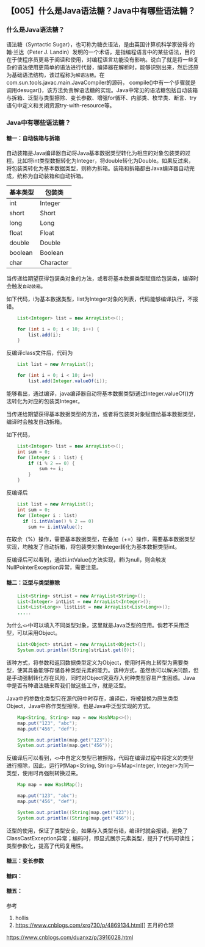## 【005】什么是Java语法糖？Java中有哪些语法糖？

### 什么是Java语法糖？

语法糖（Syntactic Sugar），也可称为糖衣语法，是由英国计算机科学家彼得·约翰·兰达（Peter J. Landin）发明的一个术语，是指编程语言中的某些语法，目的在于使程序员更易于阅读和使用，对编程语言功能没有影响。说白了就是将一些复杂的语法使用更简单的语法进行代替，编译器在解析时，能够识别出来，然后还原为基础语法结构，该过程称为`解语法糖`。在com.sun.tools.javac.main.JavaCompiler的源码， compile()中有一个步骤就是调用desugar()，该方法负责解语法糖的实现。Java中常见的语法糖包括自动装箱与拆箱、泛型与类型擦除、变长参数、增强for循环、内部类、枚举类、断言、try语句中定义和关闭资源try-with-resource等。

### Java中有哪些语法糖？

#### 糖一：自动装箱与拆箱

自动装箱是Java编译器自动将Java基本数据类型转化为相应的对象包装类的过程。比如将int类型数据转化为Integer，将double转化为Double。如果反过来，将包装类转化为基本数据类型，则称为拆箱。装箱和拆箱都由Java编译器自动完成，统称为自动装箱和自动拆箱。

| 基本类型 | 包装类    |
| -------- | --------- |
| int      | Integer   |
| short    | Short     |
| long     | Long      |
| float    | Float     |
| double   | Double    |
| boolean  | Boolean   |
| char     | Character |

当传递给期望获得包装类对象的方法，或者将基本数据类型赋值给包装类，编译时会触发`自动装箱`。

如下代码，i为基本数据类型，list为Integer对象的列表，代码能够编译执行，不报错。

```java
    List<Integer> list = new ArrayList<>();

    for (int i = 0; i < 10; i++) {
        list.add(i);
    }
```

反编译class文件后，代码为

```java
    List list = new ArrayList();

    for (int i = 0; i < 10; i++)
    	list.add(Integer.valueOf(i));
```

能够看出，通过编译，java编译器自动将基本数据类型i通过Integer.valueOf()方法转化为对应的包装类Integer。

当传递给期望获得基本数据类型的方法，或者将包装类对象赋值给基本数据类型，编译时会触发自动拆箱。

如下代码，

```java
    List<Integer> list = new ArrayList<>();
    int sum = 0;
    for (Integer i : list) {
        if (i % 2 == 0) {
            sum += i;
        }
    }
```

反编译后

```java
    List list = new ArrayList();
    int sum = 0;
    for (Integer i : list)
      if (i.intValue() % 2 == 0)
        sum += i.intValue();
```

在取余（%）操作，需要基本数据类型，在叠加（+=）操作，需要基本数据类型实现，均触发了自动拆箱，将包装类对象Integer转化为基本数据类型int。

反编译后可以看到，通过i.intValue()方法实现，若i为null，则会触发NullPointerException异常，需要注意。

#### 糖二：泛型与类型擦除

```java
    List<String> strList = new ArrayList<String>();
    List<Integer> intList = new ArrayList<Integer>();
    List<List<Long>> listList = new ArrayList<List<Long>>();
	.....
```

为什么`<>`中可以填入不同类型对象，这里就是Java泛型的应用。倘若不采用泛型，可以采用Object。

```java
    List<Object> strList = new ArrayList<Object>();
    System.out.println((String)strList.get(0));
```

该种方式，将参数和返回数据类型定义为Object，使用时再向上转型为需要类型，使其具备能够存储各种类型元素的能力。该种方式，虽然也可以解决问题，但是手动强制转化存在风险，同时对Object究竟存入何种类型容易产生困惑。Java中是否有种语法糖来帮我们做这些工作，就是泛型。

​Java中的参数化类型只在源代码中时存在，编译后，将被替换为原生类型Object，Java中称作类型擦除，也是Java中泛型实现的方式。

```java
    Map<String, String> map = new HashMap<>();
    map.put("123", "abc");
    map.put("456", "def");

    System.out.println(map.get("123"));
    System.out.println(map.get("456"));
```

反编译后可以看到，`<>`中自定义类型已被擦除，代码在编译过程中将定义的类型进行擦除，因此，运行时Map<String, String>与Map<Integer, Integer>为同一类型，使用时再强制转换过来。

```java
    Map map = new HashMap();

    map.put("123", "abc");
    map.put("456", "def");

    System.out.println((String)map.get("123"));
    System.out.println((String)map.get("456"));
```

泛型的使用，保证了类型安全，如果存入类型有错，编译时就会报错，避免了ClassCastException异常；编码时，即显式展示元素类型，提升了代码可读性；类型参数化，提高了代码复用性。



#### 糖三：变长参数







#### 糖四：





#### 糖五：































参考

1. hollis
2. https://www.cnblogs.com/xrq730/p/4869134.html[]  五月的仓颉







https://www.cnblogs.com/duanxz/p/3916028.html







